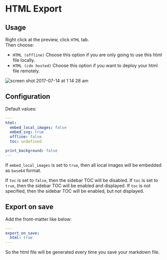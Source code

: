 # HTML Export

## Usage

Right click at the preview, click `HTML` tab.  
Then choose:

- `HTML (offline)`
  Choose this option if you are only going to use this html file locally.
- `HTML (cdn hosted)`
  Choose this option if you want to deploy your html file remotely.

![screen shot 2017-07-14 at 1 14 28 am](https://user-images.githubusercontent.com/1908863/28200455-d5a12d60-6831-11e7-8572-91d3845ce8cf.png)

## Configuration

Default values:

```yaml
---
html:
  embed_local_images: false
  embed_svg: true
  offline: false
  toc: undefined

print_background: false
---

```

If `embed_local_images` is set to `true`, then all local images will be embedded as `base64` format.

If `toc` is set to `false`, then the sidebar TOC will be disabled. If `toc` is set to `true`, then the sidebar TOC will be enabled and displayed. If `toc` is not specified, then the sidebar TOC will be enabled, but not displayed.

## Export on save

Add the front-matter like below:

```yaml
---
export_on_save:
  html: true
---

```

So the html file will be generated every time you save your markdown file.

